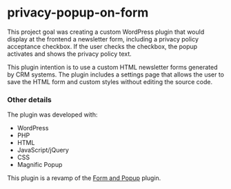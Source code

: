 # privacy-popup-on-form

This project goal was creating a custom WordPress plugin that would display at the frontend a newsletter form, including a privacy policy acceptance checkbox. If the user checks the checkbox, the popup activates and shows the privacy policy text.

This plugin intention is to use a custom HTML newsletter forms generated by CRM systems. The plugin includes a settings page that allows the user to save the HTML form and custom styles without editing the source code.

### Other details

The plugin was developed with:
<ul>
<li>WordPress</li>
<li>PHP</li>
<li>HTML</li>
<li>JavaScript/jQuery</li>
<li>CSS</li>
<li>Magnific Popup</li>
</ul>

This plugin is a revamp of the [Form and Popup](https://github.com/vianeylinares/form-and-popup) plugin.